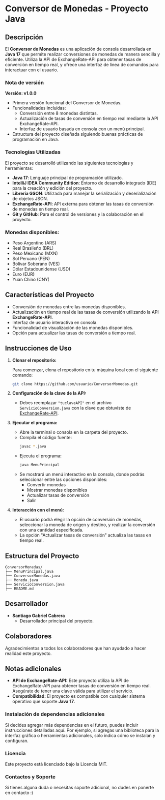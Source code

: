 
# **Conversor de Monedas - Proyecto Java**

## **Descripción**

El **Conversor de Monedas** es una aplicación de consola desarrollada en **Java 17** que permite realizar conversiones de monedas de manera sencilla y eficiente. Utiliza la API de ExchangeRate-API para obtener tasas de conversión en tiempo real, y ofrece una interfaz de línea de comandos para interactuar con el usuario.

### Nota de versión

**Versión: v1.0.0**
- Primera versión funcional del Conversor de Monedas.
- Funcionalidades incluidas:
    - Conversión entre 8 monedas distintas.
    - Actualización de tasas de conversión en tiempo real mediante la API ExchangeRate-API.
    - Interfaz de usuario basada en consola con un menú principal.
- Estructura del proyecto diseñada siguiendo buenas prácticas de programación en Java.

### Tecnologías Utilizadas

El proyecto se desarrolló utilizando las siguientes tecnologías y herramientas:

- **Java 17**: Lenguaje principal de programación utilizado.
- **IntelliJ IDEA Community Edition**: Entorno de desarrollo integrado (IDE) para la creación y edición del proyecto.
- **Librería GSON**: Utilizada para manejar la serialización y deserialización de objetos JSON.
- **ExchangeRate-API**: API externa para obtener las tasas de conversión de monedas en tiempo real.
- **Git y GitHub**: Para el control de versiones y la colaboración en el proyecto.

### **Monedas disponibles:**
- Peso Argentino (ARS)
- Real Brasileño (BRL)
- Peso Mexicano (MXN)
- Sol Peruano (PEN)
- Bolívar Soberano (VES)
- Dólar Estadounidense (USD)
- Euro (EUR)
- Yuan Chino (CNY)

## **Características del Proyecto**
- Conversión de monedas entre las monedas disponibles.
- Actualización en tiempo real de las tasas de conversión utilizando la API **ExchangeRate-API**.
- Interfaz de usuario interactiva en consola.
- Funcionalidad de visualización de las monedas disponibles.
- Opción para actualizar las tasas de conversión a tiempo real.

## **Instrucciones de Uso**

1. **Clonar el repositorio:**

   Para comenzar, clona el repositorio en tu máquina local con el siguiente comando:
   ```bash
   git clone https://github.com/usuario/ConversorMonedas.git
   ```

2. **Configuración de la clave de la API:**
   - Debes reemplazar `"tuclaveAPI"` en el archivo `ServicioConversion.java` con la clave que obtuviste de 
     [ExchangeRate-API](https://www.exchangerate-api.com/).

3. **Ejecutar el programa:**
   - Abre la terminal o consola en la carpeta del proyecto.
   - Compila el código fuente:
     ```bash
     javac *.java
     ```
   - Ejecuta el programa:
     ```bash
     java MenuPrincipal
     ```
   - Se mostrará un menú interactivo en la consola, donde podrás seleccionar entre las opciones disponibles:
     - Convertir monedas
     - Mostrar monedas disponibles
     - Actualizar tasas de conversión
     - Salir

4. **Interacción con el menú:**
   - El usuario podrá elegir la opción de conversión de monedas, seleccionar la moneda de origen y destino, y realizar la conversión con una cantidad especificada.
   - La opción "Actualizar tasas de conversión" actualiza las tasas en tiempo real.

## **Estructura del Proyecto**

```
ConversorMonedas/
├── MenuPrincipal.java
├── ConversorMonedas.java
├── Moneda.java
├── ServicioConversion.java
├── README.md
```

## **Desarrollador**
- **Santiago Gabriel Cabrera**
  - Desarrollador principal del proyecto.

## **Colaboradores**
Agradecimientos a todos los colaboradores que han ayudado a hacer realidad este proyecto.

## **Notas adicionales**

- **API de ExchangeRate-API:** Este proyecto utiliza la API de ExchangeRate-API para obtener tasas de conversión en tiempo real. Asegúrate de tener una clave válida para utilizar el servicio.
- **Compatibilidad:** El proyecto es compatible con cualquier sistema operativo que soporte **Java 17**.

### **Instalación de dependencias adicionales**

Si decides agregar más dependencias en el futuro, puedes incluir instrucciones detalladas aquí. Por ejemplo, si agregas una biblioteca para la interfaz gráfica o herramientas adicionales, solo indica cómo se instalan y configuran.


### **Licencia**

Este proyecto está licenciado bajo la Licencia MIT.


### **Contactos y Soporte**

Si tienes alguna duda o necesitas soporte adicional, no dudes en ponerte en contacto :)
